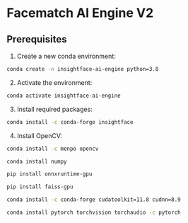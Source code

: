 # Facematch AI Engine V2

## Prerequisites

1. Create a new conda environment:
```bash
conda create -n insightface-ai-engine python=3.8
```

2. Activate the environment:
```bash
conda activate insightface-ai-engine
```

3. Install required packages:
```bash
conda install -c conda-forge insightface
```

4. Install OpenCV:
```bash
conda install -c menpo opencv
```

```bash
conda install numpy
```

```bash
pip install onnxruntime-gpu
```

```bash
pip install faiss-gpu
```

```bash
conda install -c conda-forge cudatoolkit=11.8 cudnn=8.9
```

```bash
conda install pytorch torchvision torchaudio -c pytorch
```